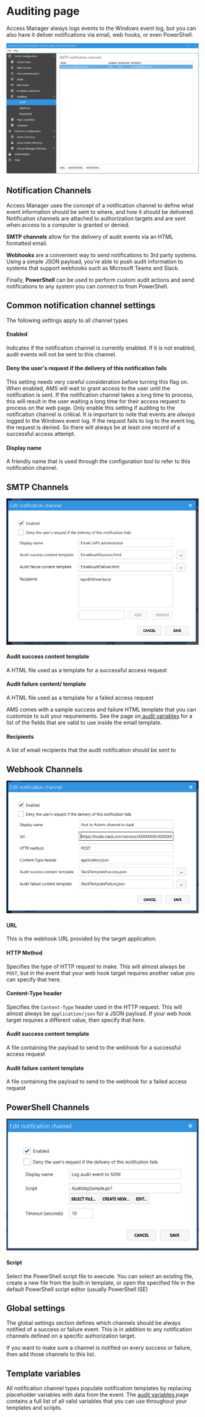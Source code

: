 # Auditing page

Access Manager always logs events to the Windows event log, but you can also have it deliver notifications via email, web hooks, or even PowerShell.

![](../../.gitbook/assets/ui-page-auditing-smtp.png)

## Notification Channels

Access Manager uses the concept of a notification channel to define what event information should be sent to where, and how it should be delivered. Notification channels are attached to authorization targets and are sent when access to a computer is granted or denied.

**SMTP channels** allow for the delivery of audit events via an HTML formatted email.

**Webhooks** are a convenient way to send notifications to 3rd party systems. Using a simple JSON payload, you're able to push audit information to systems that support webhooks such as Microsoft Teams and Slack.

Finally, **PowerShell** can be used to perform custom audit actions and send notifications to any system you can connect to from PowerShell.

## Common notification channel settings

The following settings apply to all channel types

#### Enabled

Indicates if the notification channel is currently enabled. If it is not enabled, audit events will not be sent to this channel.

#### Deny the user's request if the delivery of this notification fails

This setting needs very careful consideration before turning this flag on. When enabled, AMS will wait to grant access to the user until the notification is sent. If the notification channel takes a long time to process, this will result in the user waiting a long time for their access request to process on the web page. Only enable this setting if auditing to the notification channel is critical. It is important to note that events are _always_ logged to the Windows event log. If the request fails to log to the event log, the request is denied. So there will always be at least one record of a successful access attempt.

#### Display name

A friendly name that is used through the configuration tool to refer to this notification channel.

## SMTP Channels

![](../../.gitbook/assets/ui-page-auditing-smtp-channel.png)

#### Audit success content template

A HTML file used as a template for a successful access request

#### Audit failure content/ template

A HTML file used as a template for a failed access request

AMS comes with a sample success and failure HTML template that you can customize to suit your requirements. See the page on[ audit variables](../advanced-help-topics/audit-variables.md) for a list of the fields that are valid to use inside the email template.

#### Recipients

A list of email recipients that the audit notification should be sent to

## Webhook Channels

![](../../.gitbook/assets/ui-page-auditing-webhook-channel-slack.png)

#### URL

This is the webhook URL provided by the target application.

#### HTTP Method

Specifies the type of HTTP request to make. This will almost always be `POST`, but in the event that your web hook target requires another value you can specify that here.

#### Content-Type header

Specifies the `Content-Type` header used in the HTTP request. This will almost always be `application/json` for a JSON payload. If your web hook target requires a different value, then specify that here.

#### Audit success content template

A file containing the payload to send to the webhook for a successful access request

#### Audit failure content template

A file containing the payload to send to the webhook for a failed access request

## PowerShell Channels

![](../../.gitbook/assets/ui-page-auditing-powershell-channel.png)

#### Script

Select the PowerShell script file to execute. You can select an existing file, create a new file from the built-in template, or open the specified file in the default PowerShell script editor (usually PowerShell ISE)

## Global settings

The global settings section defines which channels should be always notified of a success or failure event. This is in addition to any notification channels defined on a specific authorization target.

If you want to make sure a channel is notified on every success or failure, then add those channels to this list.

## Template variables

All notification channel types populate notification templates by replacing placeholder variables with data from the event. The [audit variables ](../advanced-help-topics/audit-variables.md)page contains a full list of all valid variables that you can use throughout your templates and scripts.

